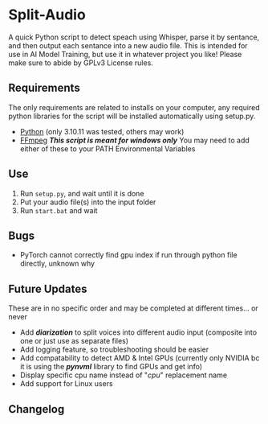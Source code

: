 # Split-Audio
A quick Python script to detect speach using Whisper, parse it by sentance, and then output each sentance into a new audio file. This is intended for use in AI Model Training, but use it in whatever project you like! Please make sure to abide by GPLv3 License rules.
## Requirements
The only requirements are related to installs on your computer, any required python libraries for the script will be installed automatically using setup.py.
- [Python](https://www.python.org/downloads/release/python-31011/) (only 3.10.11 was tested, others may work)
- [FFmpeg](https://ffmpeg.org/download.html)
***This script is meant for windows only***
You may need to add either of these to your PATH Environmental Variables
## Use
1. Run `setup.py`, and wait until it is done
2. Put your audio file(s) into the input folder
3. Run `start.bat` and wait

## Bugs
- PyTorch cannot correctly find gpu index if run through python file directly, unknown why

## Future Updates
These are in no specific order and may be completed at different times... or never
- Add ***diarization*** to split voices into different audio input (composite into one or just use as separate files)
- Add logging feature, so troubleshooting should be easier
- Add compatability to detect AMD & Intel GPUs (currently only NVIDIA bc it is using the ***pynvml*** library to find GPUs and get info)
- Display specific cpu name instead of "*cpu*" replacement name
- Add support for Linux users

## Changelog
